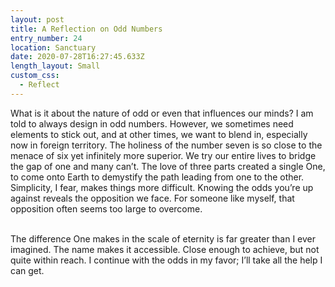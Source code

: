```yaml
---
layout: post
title: A Reflection on Odd Numbers
entry_number: 24
location: Sanctuary
date: 2020-07-28T16:27:45.633Z
length_layout: Small
custom_css:
  - Reflect
---
```

What is it about the nature of odd or even that influences our minds? I am told to always design in odd numbers. However, we sometimes need elements to stick out, and at other times, we want to blend in, especially now in foreign territory. The holiness of the number seven is so close to the menace of six yet infinitely more superior. We try our entire lives to bridge the gap of one and many can’t. The love of three parts created a single One, to come onto Earth to demystify the path leading from one to the other. Simplicity, I fear, makes things more difficult. Knowing the odds you’re up against reveals the opposition we face. For someone like myself, that opposition often seems too large to overcome.

\
The difference One makes in the scale of eternity is far greater than I ever imagined. The name makes it accessible. Close enough to achieve, but not quite within reach. I continue with the odds in my favor; I’ll take all the help I can get.